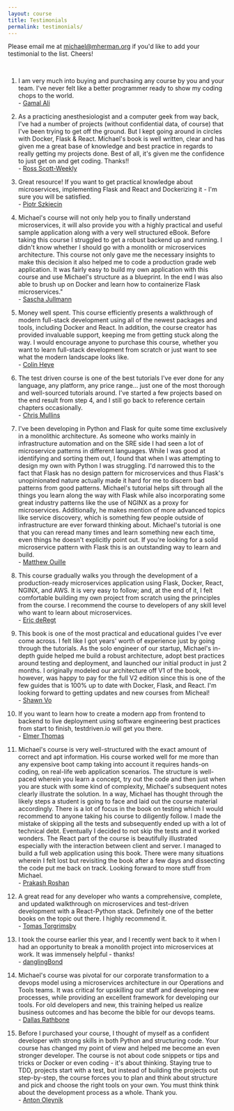 ```yaml
---
layout: course
title: Testimonials
permalink: testimonials/
---
```


Please email me at <a href="mailto:michael@mherman.org">michael@mherman.org</a> if you'd like to add your testimonial to the list. Cheers!

<br>

1. I am very much into buying and purchasing any course by you and your team. I've never felt like a better programmer ready to show my coding chops to the world. <br> - [Gamal Ali](https://www.linkedin.com/in/gamal-ali/)

1. As a practicing anesthesiologist and a computer geek from way back, I've had a number of projects (without confidential data, of course) that I've been trying to get off the ground. But I kept going around in circles with Docker, Flask & React. Michael's book is well written, clear and has given me a great base of knowledge and best practice in regards to really getting my projects done. Best of all, it's given me the confidence to just get on and get coding. Thanks!! <br> - <a href="mailto:rscottweekly@gmail.com">Ross Scott-Weekly</a>

1. Great resource! If you want to get practical knowledge about microservices, implementing Flask and React and Dockerizing it - I'm sure you will be satisfied. <br> - [Piotr Szkiecin](https://datanamo.com)

1. Michael's course will not only help you to finally understand microservices, it will also provide you with a highly practical and useful sample application along with a very well structured eBook. Before taking this course I struggled to get a robust backend up and running. I didn't know whether I should go with a monolith or microservices architecture. This course not only gave me the necessary insights to make this decision it also helped me to code a production grade web application. It was fairly easy to build my own application with this course and use Michael's structure as a blueprint. In the end I was also able to brush up on Docker and learn how to containerize Flask microservices." <br> - [Sascha Jullmann](https://github.com/saschajullmann)

1. Money well spent. This course efficiently presents a walkthrough of modern full-stack development using all of the newest packages and tools, including Docker and React. In addition, the course creator has provided invaluable support, keeping me from getting stuck along the way. I would encourage anyone to purchase this course, whether you want to learn full-stack development from scratch or just want to see what the modern landscape looks like. <br> - [Colin Heye](https://www.linkedin.com/in/colin-heye-18502928/)

1. The test driven course is one of the best tutorials I've ever done for any language, any platform, any price range... just one of the most thorough and well-sourced tutorials around. I've started a few projects based on the end result from step 4, and I still go back to reference certain chapters occasionally. <br> - [Chris Mullins](https://www.reddit.com/r/Python/comments/7nmjf6/humble_bundle_has_15_books_on_python_for_12_bucks/ds6owx7/)

1. I've been developing in Python and Flask for quite some time exclusively in a monolithic architecture. As someone who works mainly in infrastructure automation and on the SRE side I had seen a lot of microservice patterns in different languages. While I was good at identifying and sorting them out, I found that when I was attempting to design my own with Python I was struggling. I'd narrowed this to the fact that Flask has no design pattern for microservices and thus Flask's unopinionated nature actually made it hard for me to discern bad patterns from good patterns. Michael's tutorial helps sift through all the things you learn along the way with Flask while also incorporating some great industry patterns like the use of NGINX as a proxy for microservices. Additionally, he makes mention of more advanced topics like service discovery, which is something few people outside of infrastructure are ever forward thinking about. Michael's tutorial is one that you can reread many times and learn something new each time, even things he doesn't explicitly point out. If you're looking for a solid microservice pattern with Flask this is an outstanding way to learn and build. <br> - [Matthew Ouille](https://github.com/mattouille)

1. This course gradually walks you through the development of a production-ready microservices application using Flask, Docker, React, NGINX, and AWS. It is very easy to follow; and, at the end of it, I felt comfortable building my own project from scratch using the principles from the course. I recommend the course to developers of any skill level who want to learn about microservices. <br> - [Eric deRegt](https://www.linkedin.com/in/ericmderegt/)

1. This book is one of the most practical and educational guides I've ever come across. I felt like I got years' worth of experience just by going through the tutorials. As the solo engineer of our startup, Michael's in-depth guide helped me build a robust architecture, adopt best practices around testing and deployment, and launched our initial product in just 2 months. I originally modeled our architecture off V1 of the book, however, was happy to pay for the full V2 edition since this is one of the few guides that is 100% up to date with Docker, Flask, and React. I'm looking forward to getting updates and new courses from Micheal! <br> - [Shawn Vo](https://www.linkedin.com/in/shawnvo/)

1. If you want to learn how to create a modern app from frontend to backend to live deployment using software engineering best practices from start to finish, testdriven.io will get you there. <br> - [Elmer Thomas](https://www.linkedin.com/in/thinkingserious/)

1. Michael's course is very well-structured with the exact amount of correct and apt information. His course worked well for me more than any expensive boot camp taking into account it requires hands-on coding, on real-life web application scenarios. The structure is well-paced wherein you learn a concept, try out the code and then just when you are stuck with some kind of complexity, Michael's subsequent notes clearly illustrate the solution. In a way, Michael has thought through the likely steps a student is going to face and laid out the course material accordingly. There is a lot of focus in the book on testing which I would recommend to anyone taking his course to diligently follow. I made the mistake of skipping all the tests and subsequently ended up with a lot of technical debt. Eventually I decided to not skip the tests and it worked wonders. The React part of the course is beautifully illustrated especially with the interaction between client and server. I managed to build a full web application using this book. There were many situations wherein I felt lost but revisiting the book after a few days and dissecting the code put me back on track. Looking forward to more stuff from Michael. <br> - [Prakash Roshan](https://sg.linkedin.com/in/prakash-roshan-854448141)

1. A great read for any developer who wants a comprehensive, complete, and updated walkthrough on microservices and test-driven development with a React-Python stack. Definitely one of the better books on the topic out there. I highly recommend it. <br> - [Tomas Torgrimsby](https://www.linkedin.com/in/tomas-torgrimsby-52066b17/)

1. I took the course earlier this year, and I recently went back to it when I had an opportunity to break a monolith project into microservices at work. It was immensely helpful - thanks! <br> - [danglingBond](https://www.reddit.com/r/flask/comments/9788oe/released_version_231_of_microservices_with_docker/e46e1pv/)

1. Michael's course was pivotal for our corporate transformation to a devops model using a microservices architecture in our Operations and Tools teams. It was critical for upskilling our staff and developing new processes, while providing an excellent framework for developing our tools. For old developers and new, this training helped us realize business outcomes and has become the bible for our devops teams. <br> - [Dallas Rathbone](https://www.linkedin.com/in/dallas-rathbone/)

1. Before I purchased your course, I thought of myself as a confident developer with strong skills in both Python and structuring code. Your course has changed my point of view and helped me become an even stronger developer. The course is not about code snippets or tips and tricks or Docker or even coding - it's about thinking. Staying true to TDD, projects start with a test, but instead of building the projects out step-by-step, the course forces you to plan and think about structure and pick and choose the right tools on your own. You must think think about the development process as a whole. Thank you. <br> - [Anton Oleynik](https://www.linkedin.com/in/anton-oleynick-105327137)
